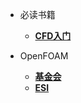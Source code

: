 <!-- _navbar.md -->

- 必读书籍
    - [**CFD入门**]()

- OpenFOAM
    - [**基金会**](https://www.openfoam.org)
    - [**ESI**](https://www.openfoam.com)